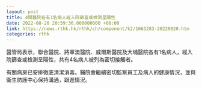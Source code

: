 ```yaml
---
layout: post
title: 4間醫院各有1名病人經入院篩查或檢測呈陽性
date: 2022-08-20 20:59:36.000000000 +08:00
link: https://news.rthk.hk/rthk/ch/component/k2/1663283-20220820.htm
categories: rthk
---
```


醫管局表示，聯合醫院、將軍澳醫院、威爾斯醫院及大埔醫院各有1名病人，經入院篩查或檢測呈陽性，共有4名病人被列為密切接觸者。
 
有關病房已安排徹底清潔消毒。醫院會繼續密切監察員工及病人的健康情況，並與衞生防護中心保持溝通，跟進情況。
